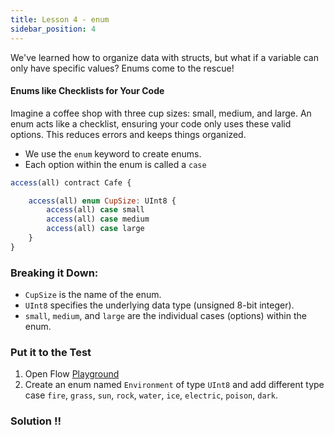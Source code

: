```yaml
---
title: Lesson 4 - enum
sidebar_position: 4
---
```


We've learned how to organize data with structs, but what if a variable can only have specific values? Enums come to the rescue!

#### Enums like Checklists for Your Code

Imagine a coffee shop with three cup sizes: small, medium, and large. An enum acts like a checklist, ensuring your code only uses these valid options. This reduces errors and keeps things organized.

- We use the `enum` keyword to create enums.
- Each option within the enum is called a `case`

```jsx
access(all) contract Cafe {

    access(all) enum CupSize: UInt8 {
        access(all) case small
        access(all) case medium
        access(all) case large
    }
}
```

### Breaking it Down:

- `CupSize` is the name of the enum.
- `UInt8` specifies the underlying data type (unsigned 8-bit integer).
- `small`, `medium`, and `large` are the individual cases (options) within the enum.

### Put it to the Test

1. Open Flow [Playground](https://play.flow.com/)
2. Create an enum named `Environment` of type `UInt8` and add different type case `fire`, `grass`, `sun`, `rock`, `water`, `ice`, `electric`, `poison`, `dark`.

### Solution !!
